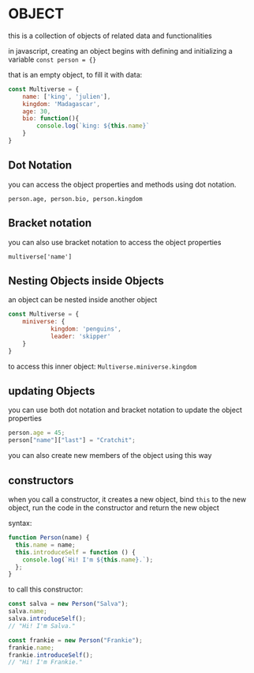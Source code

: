 # OBJECT

this is a collection of objects of related data and functionalities

in javascript, creating an object begins with defining and initializing a variable `const person = {}`

that is an empty object, to fill it with data:

```javascript
const Multiverse = {
    name: ['king', 'julien'],
    kingdom: 'Madagascar',
    age: 30,
    bio: function(){
        console.log(`king: ${this.name}`
    }
}
```

## Dot Notation

you can access the object properties and methods using dot notation.

`person.age, person.bio, person.kingdom`

## Bracket notation

you can also use bracket notation to access the object properties

`multiverse['name']`

## Nesting Objects inside Objects

an object can be nested inside another object

```javascript
const Multiverse = {
    miniverse: {
            kingdom: 'penguins',
            leader: 'skipper'
    }
}
```

to access this inner object: `Multiverse.miniverse.kingdom`

## updating Objects

you can use both dot notation and bracket notation to update the object properties

```javascript
person.age = 45;
person["name"]["last"] = "Cratchit";
```

you can also create new members of the object using this way

## constructors

when you call a constructor, it creates a new object, bind `this` to the new object, run the code in the constructor and return the new object

syntax:

```javascript
function Person(name) {
  this.name = name;
  this.introduceSelf = function () {
    console.log(`Hi! I'm ${this.name}.`);
  };
}

```

to call this constructor:

```javascript
const salva = new Person("Salva");
salva.name;
salva.introduceSelf();
// "Hi! I'm Salva."

const frankie = new Person("Frankie");
frankie.name;
frankie.introduceSelf();
// "Hi! I'm Frankie."

```
